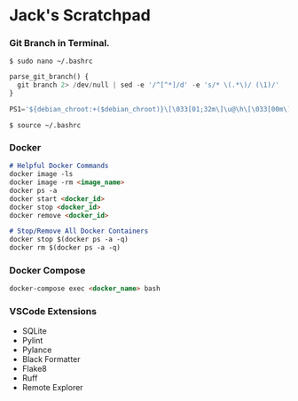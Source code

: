 # Jack's Scratchpad

### Git Branch in Terminal.

`$ sudo nano ~/.bashrc`

``` python
parse_git_branch() {
  git branch 2> /dev/null | sed -e '/^[^*]/d' -e 's/* \(.*\)/ (\1)/'
}

PS1='${debian_chroot:+($debian_chroot)}\[\033[01;32m\]\u@\h\[\033[00m\]:\[\033[01;34m\]\w\[\033[01;31m\]$(parse_git_branch)\033[00m\]$ '
```

`$ source ~/.bashrc`

### Docker
``` Markdown
# Helpful Docker Commands
docker image -ls
docker image -rm <image_name>
docker ps -a
docker start <docker_id>
docker stop <docker_id>
docker remove <docker_id>

# Stop/Remove All Docker Containers
docker stop $(docker ps -a -q)
docker rm $(docker ps -a -q)
```

### Docker Compose
``` Markdown
docker-compose exec <docker_name> bash
```

### VSCode Extensions
- SQLite
- Pylint
- Pylance
- Black Formatter
- Flake8
- Ruff
- Remote Explorer
